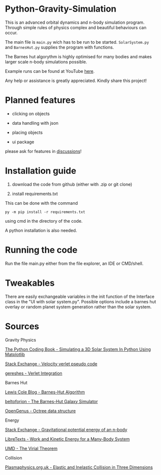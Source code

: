 # Python-Gravity-Simulation

This is an advanced orbital dynamics and n-body simulation program.
Through simple rules of physics complex and beautiful behaviours can occur.

The main file is `main.py` wich has to be run  to be started.
`SolarSystem.py` and `BarnesHut.py` supplies the program with functions.

The Barnes hut algorythm is highly optimised for many bodies and 
makes larger scale n-body simulations possible.

Example runs can be found at YouTube [here](https://youtube.com/@physimdev).

Any help or assistance is greatly appreciated.
Kindly share this project!

# Planned features

  * clicking on objects

  * data handling with json

  * placing objects

  * ui package 

please ask for features in [discussions](https://github.com/PhySimdev/Python-Gravity-Simulation/discussions)!

# Installation guide

  1. download the code from github (either with .zip or git clone)

  2. install requirements.txt

This can be done with the command 

`py -m pip install -r requirements.txt` 
 
using cmd in the directory of the code.

A python installation is also needed.

# Running the code
Run the file main.py either from the file explorer, an IDE or CMD/shell.

# Tweakables
There are easily exchangeable variables in the init function of the Interface class in the "UI with solar system.py". 
Possible options include a barnes hut overlay or random planet system generation rather than the solar system.

# Sources

Gravity Physics

[The Python Coding Book - Simulating a 3D Solar System In Python Using Matplotlib](https://thepythoncodingbook.com/2021/12/11/simulating-3d-solar-system-python-matplotlib/)

[Stack Exchange - Velocity verlet pseudo code](https://gamedev.stackexchange.com/questions/15708/how-can-i-implement-gravity)

[gereshes - Verlet Integration](https://gereshes.com/2018/07/09/verlet-integration-the-n-body-problem/)

Barnes Hut

[Lewis Cole Blog - Barnes-Hut Algorithm](https://lewiscoleblog.com/barnes-hut)

[beltoforion - The Barnes-Hut Galaxy Simulator](https://beltoforion.de/en/barnes-hut-galaxy-simulator/)

[OpenGenus - Octree data structure](https://iq.opengenus.org/octree/)

Energy

[Stack Exchange - Gravitational potential energy of an n-body](https://physics.stackexchange.com/questions/578071/gravitational-potential-energy-of-an-n-body)

[LibreTexts - Work and Kinetic Energy for a Many-Body System](https://phys.libretexts.org/Bookshelves/Classical_Mechanics/Variational_Principles_in_Classical_Mechanics_(Cline)/02%3A_Review_of_Newtonian_Mechanics/2.10%3A_Work_and_Kinetic_Energy_for_a_Many-Body_System)

[UMD - The Virial Theorem](https://www.astro.umd.edu/~richard/ASTRO620/QM_chap2.pdf)

Collision

[Plasmaphysics.org.uk - Elastic and Inelastic Collision in Three Dimensions](https://www.plasmaphysics.org.uk/collision3d.htm)



